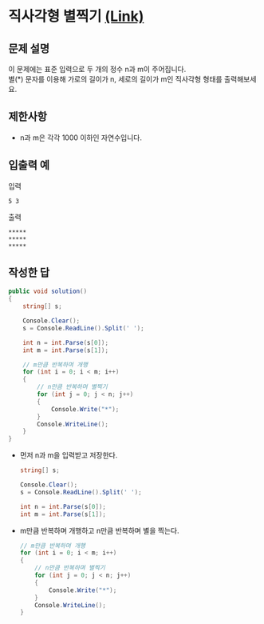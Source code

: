 # 직사각형 별찍기 [(Link)](https://school.programmers.co.kr/learn/courses/30/lessons/12969)

## 문제 설명
이 문제에는 표준 입력으로 두 개의 정수 n과 m이 주어집니다.   
별(*) 문자를 이용해 가로의 길이가 n, 세로의 길이가 m인 직사각형 형태를 출력해보세요.

## 제한사항
- n과 m은 각각 1000 이하인 자연수입니다.

## 입출력 예
입력
```
5 3
```

출력
```
*****
*****
*****
```

## 작성한 답

```cs
public void solution()
{
    string[] s;

    Console.Clear();
    s = Console.ReadLine().Split(' ');

    int n = int.Parse(s[0]);
    int m = int.Parse(s[1]);

    // m만큼 반복하며 개행
    for (int i = 0; i < m; i++)
    {
        // n만큼 반복하며 별찍기
        for (int j = 0; j < n; j++)
        {
            Console.Write("*");
        }
        Console.WriteLine();
    }
}
```

- 먼저 n과 m을 입력받고 저장한다.
  ```cs
  string[] s;

  Console.Clear();
  s = Console.ReadLine().Split(' ');

  int n = int.Parse(s[0]);
  int m = int.Parse(s[1]);
  ```

- m만큼 반복하며 개행하고 n만큼 반복하며 별을 찍는다.
  ```cs
  // m만큼 반복하며 개행
  for (int i = 0; i < m; i++)
  {
      // n만큼 반복하며 별찍기
      for (int j = 0; j < n; j++)
      {
          Console.Write("*");
      }
      Console.WriteLine();
  }
  ```